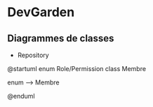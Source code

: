 # DevGarden

## Diagrammes de classes

- Repository

@startuml
enum Role/Permission
class Membre

enum --> Membre

@enduml